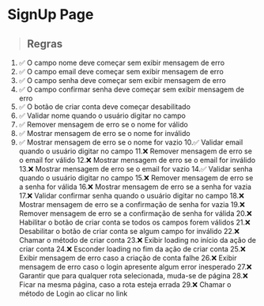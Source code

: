 # SignUp Page

> ## Regras 
1. ✅ O campo nome deve começar sem exibir mensagem de erro
2. ✅ O campo email deve começar sem exibir mensagem de erro
3. ✅ O campo senha deve começar sem exibir mensagem de erro
4. ✅ O campo confirmar senha deve começar sem exibir mensagem de erro
5. ✅ O botão de criar conta deve começar desabilitado
6. ✅ Validar nome quando o usuário digitar no campo
7. ✅ Remover mensagem de erro se o nome for válido
8. ✅ Mostrar mensagem de erro se o nome for inválido
9. ✅ Mostrar mensagem de erro se o nome for vazio
10.✅ Validar email quando o usuário digitar no campo
11.❌ Remover mensagem de erro se o email for válido
12.❌ Mostrar mensagem de erro se o email for inválido
13.❌ Mostrar mensagem de erro se o email for vazio
14.✅ Validar senha quando o usuário digitar no campo
15.❌ Remover mensagem de erro se a senha for válida
16.❌ Mostrar mensagem de erro se a senha for vazia
17.❌ Validar confirmar senha quando o usuário digitar no campo
18.❌ Mostrar mensagem de erro se a confirmação de senha for vazia
19.❌ Remover mensagem de erro se a confirmação de senha for válida
20.❌ Habilitar o botão de criar conta se todos os campos forem válidos
21.❌ Desabilitar o botão de criar conta se algum campo for inválido
22.❌ Chamar o método de criar conta
23.❌ Exibir loading no início da ação de criar conta
24.❌ Esconder loading no fim da ação de criar conta
25.❌ Exibir mensagem de erro caso a criação de conta falhe
26.❌ Exibir mensagem de erro caso o login apresente algum error inesperado
27.❌ Garantir que para qualquer rota selecionada, muda-se de página
28.❌ Ficar na mesma página, caso a rota esteja errada
29.❌ Chamar o método de Login ao clicar no link